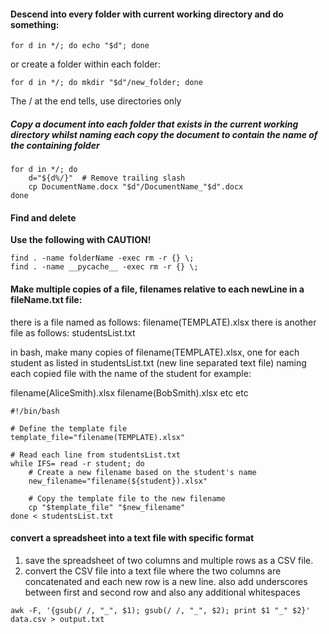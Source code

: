 #### Descend into every folder with current working directory and do something:

`for d in */; do echo "$d"; done`

or create a folder within each folder:

`for d in */; do mkdir "$d"/new_folder; done`

The / at the end tells, use directories only

##### Copy a document into each folder that exists in the current working directory whilst naming each copy the document to contain the name of the containing folder
```
for d in */; do
    d="${d%/}"  # Remove trailing slash
    cp DocumentName.docx "$d"/DocumentName_"$d".docx
done
```

#### Find and delete
**Use the following with CAUTION!**
```
find . -name folderName -exec rm -r {} \;
find . -name __pycache__ -exec rm -r {} \;
```

#### Make multiple copies of a file, filenames relative to each newLine in a fileName.txt file:
there is a file named as follows:
filename(TEMPLATE).xlsx
there is another file as follows:
studentsList.txt

in bash, make many copies of filename(TEMPLATE).xlsx, one for each student as listed in studentsList.txt (new line separated text file) naming each copied file with the name of the student for example:

filename(AliceSmith).xlsx
filename(BobSmith).xlsx
etc etc

```
#!/bin/bash

# Define the template file
template_file="filename(TEMPLATE).xlsx"

# Read each line from studentsList.txt
while IFS= read -r student; do
    # Create a new filename based on the student's name
    new_filename="filename(${student}).xlsx"
    
    # Copy the template file to the new filename
    cp "$template_file" "$new_filename"
done < studentsList.txt
```

#### convert a spreadsheet into a text file with specific format
1. save the spreadsheet of two columns and multiple rows as a CSV file. 
2. convert the CSV file into a text file where the two columns are concatenated and each new row is a new line. also add underscores between first and second row and also any additional whitespaces
```
awk -F, '{gsub(/ /, "_", $1); gsub(/ /, "_", $2); print $1 "_" $2}' data.csv > output.txt
```